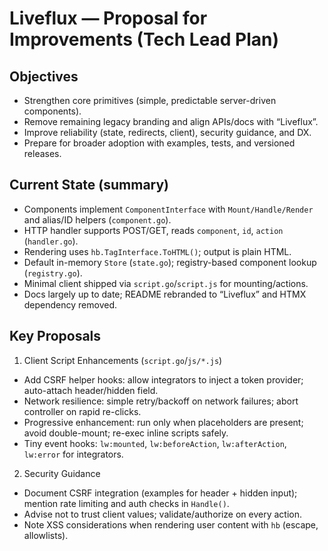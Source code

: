 # Liveflux — Proposal for Improvements (Tech Lead Plan)

## Objectives
- Strengthen core primitives (simple, predictable server-driven components).
- Remove remaining legacy branding and align APIs/docs with “Liveflux”.
- Improve reliability (state, redirects, client), security guidance, and DX.
- Prepare for broader adoption with examples, tests, and versioned releases.

## Current State (summary)
- Components implement `ComponentInterface` with `Mount/Handle/Render` and alias/ID helpers (`component.go`).
- HTTP handler supports POST/GET, reads `component`, `id`, `action` (`handler.go`).
- Rendering uses `hb.TagInterface.ToHTML()`; output is plain HTML.
- Default in-memory `Store` (`state.go`); registry-based component lookup (`registry.go`).
- Minimal client shipped via `script.go`/`script.js` for mounting/actions.
- Docs largely up to date; README rebranded to “Liveflux” and HTMX dependency removed.

## Key Proposals

1) Client Script Enhancements (`script.go`/`js/*.js`)
- Add CSRF helper hooks: allow integrators to inject a token provider; auto-attach header/hidden field.
- Network resilience: simple retry/backoff on network failures; abort controller on rapid re-clicks.
- Progressive enhancement: run only when placeholders are present; avoid double-mount; re-exec inline scripts safely.
- Tiny event hooks: `lw:mounted`, `lw:beforeAction`, `lw:afterAction`, `lw:error` for integrators.

2) Security Guidance
- Document CSRF integration (examples for header + hidden input); mention rate limiting and auth checks in `Handle()`.
- Advise not to trust client values; validate/authorize on every action.
- Note XSS considerations when rendering user content with `hb` (escape, allowlists).